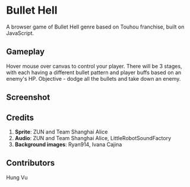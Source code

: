 # Bullet Hell

A browser game of Bullet Hell genre based on Touhou franchise, built on JavaScript.

## Gameplay

Hover mouse over canvas to control your player. There will be 3 stages, with each having a different bullet pattern and player buffs based on an enemy's HP. Objective - dodge all the bullets and take down an enemy.

## Screenshot



## Credits

1. **Sprite**: ZUN and Team Shanghai Alice
2. **Audio**: ZUN and Team Shanghai Alice, LittleRobotSoundFactory
3. **Background images**: Ryan914, Ivana Cajina

## Contributors

Hung Vu
